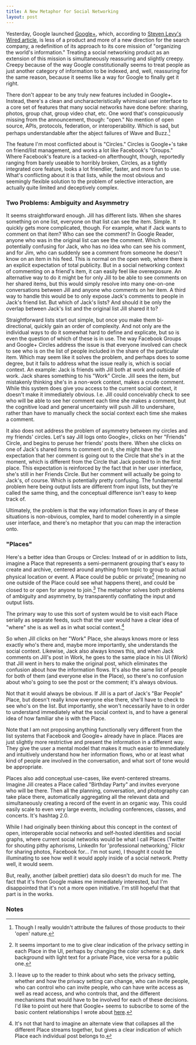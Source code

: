 ```yaml
---
title: A New Metaphor for Social Networking
layout: post
---
```


Yesterday, Google launched [Google+](https://plus.google.com/), which,
according to [Steven Levy's Wired
article](http://www.wired.com/epicenter/2011/06/inside-google-plus-social/all/1),
is less of a product and more of a new direction for the search company,
a redefinition of its approach to its core mission of "organizing the
world's information." Treating a social networking product as an
extension of this mission is simultaneously reassuring and slightly
creepy. Creepy because of the way Google constitutionally seems to treat
people as just another category of information to be indexed, and, well,
reassuring for the same reason, because it seems like a way for Google
to finally get it right.

There don't appear to be any truly new features included in Google+.
Instead, there's a clean and uncharacteristically whimsical user
interface to a core set of features that many social networks have done
before: sharing, photos, group chat, group video chat, etc. One word
that's conspicuously missing from the announcement, though: "open." No
mention of open source, APIs, protocols, federation, or
interoperability. Which is sad, but perhaps understandable after the
abject failures of Wave and Buzz.[^1]

The feature I'm most conflicted about is "Circles." Circles is Google+'s
take on friend/list management, and works a lot like Facebook's
"Groups." Where Facebook's feature is a tacked-on afterthought, though,
reportedly ranging from barely useable to horribly broken, Circles, as a
tightly integrated core feature, looks a lot friendlier, faster, and
more fun to use. What's conflicting about it is that lists, while the
most obvious and seemingly flexible solution to the problem of selective
interaction, are actually quite limited and deceptively complex.

### Two Problems: Ambiguity and Asymmetry

It seems straightforward enough. Jill has different lists. When she
shares something on one list, everyone on that list can see the item.
Simple. It quickly gets more complicated, though. For example, what if
Jack wants to comment on that item? Who can see the comment? In Google
Reader, anyone who was in the original list can see the comment. Which
is potentially confusing for Jack, who has no idea who can see his
comment, and for Jim, who can suddenly see a comment from someone he
doesn't know on an item in his feed. This is normal on the open web,
where there is an explicit expectation of total publicity. But in a
social networking context of commenting on a friend's item, it can
easily feel like overexposure. An alternative way to do it might be for
only Jill to be able to see comments on her shared items, but this would
simply resolve into many one-on-one conversations between Jill and
anyone who comments on her item. A third way to handle this would be to
only expose Jack's comments to people in Jack's friend list. But which
of Jack's lists? And should it be only the overlap between Jack's list
and the original list Jill shared it to?

Straightforward lists start out simple, but once you make them
bi-directional, quickly gain an order of complexity. And not only are
the individual ways to do it somewhat hard to define and explicate, but
so is even the question of which of these is in use. The way Facebook
Groups and Google+ Circles address the issue is that everyone involved
can check to see who is on the list of people included in the share of
the particular item. Which may seem like it solves the problem, and
perhaps does to some degree, but it fails to address what the issue
really is, which is social context. An example: Jack is friends with
Jill both at work and outside of work. Jack shares something to his
"Work" Circle. Jill sees the item, but mistakenly thinking she's in a
non-work context, makes a crude comment. While this system does give you
access to the current social context, it doesn't make it immediately
obvious. I.e. Jill could conceivably check to see who will be able to
see her comment each time she makes a comment, but the cognitive load
and general uncertainty will push Jill to undershare, rather than have
to manually check the social context each time she makes a comment.

It also does not address the problem of asymmetry between my circles and
my friends' circles. Let's say Jill logs onto Google+, clicks on her
"Friends" Circle, and begins to peruse her friends' posts there. When
she clicks on one of Jack's shared items to comment on it, she might
have the expectation that her comment is going out to the Circle that
she's in at the moment, which is different from the Circle that Jack
posted to in the first place. This expectation is reinforced by the fact
that in her user interface, she's still in her Friends Circle. But her
comment will actually be going to Jack's, of course. Which is
potentially pretty confusing. The fundamental problem here being output
lists are different from input lists, but they're called the same thing,
and the conceptual difference isn't easy to keep track of.

Ultimately, the problem is that the way information flows in any of
these situations is non-obvious, complex, hard to model coherently in a
simple user interface, and there's no metaphor that you can map the
interaction onto.

### "Places"

Here's a better idea than Groups or Circles: Instead of or in addition
to lists, imagine a Place that represents a semi-permanent grouping
that's easy to create and archive, centered around anything from topic
to group to actual physical location or event. A Place could be public
or private[^2] (meaning no one outside of the Place could see
what happens there), and could be closed to or open for anyone to
join.[^3] The metaphor solves both problems of ambiguity and
asymmetry, by transparently conflating the input and output lists.

The primary way to use this sort of system would be to visit each Place
serially as separate feeds, such that the user would have a clear idea
of "where" she is as well as in what social context.[^4]

So when Jill clicks on her "Work" Place, she always knows more or less
exactly who's there and, maybe more importantly, she understands the
social context. Likewise, Jack also always knows this, and when Jack
comments on Jill's post in Work, he goes to the same place in his UI
(Work) that Jill went in hers to make the original post, which
eliminates the confusion about how the information flows. It's also the
same list of people for both of them (and everyone else in the Place),
so there's no confusion about who's going to see the post or the
comment; it's always obvious.

Not that it would always be obvious. If Jill is a part of Jack's "Bar
People" Place, but doesn't really know everyone else there, she'll have
to check to see who's on the list. But importantly, she won't
necessarily have to in order to understand immediately what the social
context is, and to have a general idea of how familiar she is with the
Place.

Note that I am not proposing anything functionally very different from
the list systems that Facebook and Google+ already have in place. Places
are just slightly more restrictive and present the information in a
different way. They give the user a mental model that makes it much
easier to immediately and intuitively understand how her information
flows, who or at least what kind of people are involved in the
conversation, and what sort of tone would be appropriate.

Places also add conceptual use-cases, like event-centered streams.
Imagine Jill creates a Place called "Birthday Party" and invites
everyone who will be there. Then all the planning, conversation, and
photography can take place there, automatically aggregating all the
relevant data and simultaneously creating a record of the event in an
organic way. This could easily scale to even very large events,
including conferences, classes, and concerts. It's hashtag 2.0.

While I had originally been thinking about this concept in the context
of open, interoperable social networks and self-hosted identities and
social graphs, where current social networks would be what I call Places
(Twitter for shouting pithy aphorisms, LinkedIn for 'professional
networking,' Flickr for sharing photos, Facebook for... I'm not sure), I
thought it could be illuminating to see how well it would apply inside
of a social network. Pretty well, it would seem.

But, really, another (albeit prettier) data silo doesn't do much for me.
The fact that it's from Google makes me immediately interested, but I'm
disappointed that it's not a more open initiative. I'm still hopeful
that that part is in the works.

### Notes

[^1]: Though I really wouldn't attribute the failures of those products to
    their 'open' nature. 

[^2]: It seems important to me to give clear indication of the privacy
    setting in each Place in the UI, perhaps by changing the color
    scheme: e.g. dark background with light text for a private Place,
    vice versa for a public one. 

[^3]: I leave up to the reader to think about who sets the privacy
    setting, whether and how the privacy setting can change, who can
    invite people, who can control who can invite people, who can have
    write access as well as read access, and who controls that, and the
    different mechanisms that would have to be involved for each of
    these decisions. I'd like to point out here that Google+ seems to
    subscribe to some of the basic content relationships I wrote about
    [here](http://blog.byjoemoon.com/post/582452757/webs-and-streams).
    

[^4]: It's not that hard to imagine an alternate view that collapses all
    the different Place streams together, but gives a clear indication
    of which Place each individual post belongs to.
